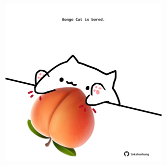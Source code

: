 <!-- built at 10/10/2025, 22:00:41 UTC -->
<p align="center">
  <img width="500" height="500" src="./ReadmeImage.svg">
</p>
